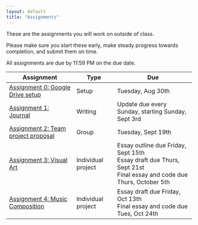 ```yaml
---
layout: default
title: "Assignments"
---
```


These are the assignments you will work on outside of class.

Please make sure you start these early, make steady progress towards completion, and submit them on time.

All assignments are due by 11:59 PM on the due date.

Assignment | Type | Due
---------- | ---- |  ---
[Assignment 0: Google Drive setup](assign00.html) | Setup | Tuesday, Aug 30th 
[Assignment 1: Journal](assign01.html) | Writing | Update due every Sunday, starting Sunday, Sept 3rd
[Assignment 2: Team project proposal](assign02.html) | Group | Tuesday, Sept 19th
[Assignment 3: Visual Art](assign03.html) | Individual project | Essay outline due Friday, Sept 15th<br>Essay draft due Thurs, Sept 21st<br>Final essay and code due Thurs, October 5th
[Assignment 4: Music Composition](assign04.html) | Individual project | Essay draft due Friday, Oct 13th<br>Final essay and code due Tues, Oct 24th
